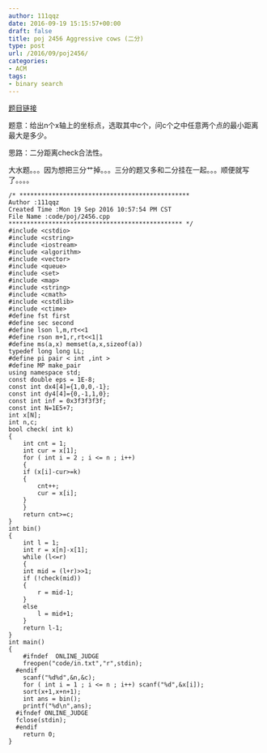 ```yaml
---
author: 111qqz
date: 2016-09-19 15:15:57+00:00
draft: false
title: poj 2456 Aggressive cows (二分)
type: post
url: /2016/09/poj2456/
categories:
- ACM
tags:
- binary search
---
```


[题目链接](http://poj.org/problem?id=2456)

题意：给出n个x轴上的坐标点，选取其中c个，问c个之中任意两个点的最小距离最大是多少。

思路：二分距离check合法性。

大水题。。。因为想把三分艹掉。。。三分的题又多和二分挂在一起。。。顺便就写了。。。。

    
    /* ***********************************************
    Author :111qqz
    Created Time :Mon 19 Sep 2016 10:57:54 PM CST
    File Name :code/poj/2456.cpp
    ************************************************ */
    #include <cstdio>
    #include <cstring>
    #include <iostream>
    #include <algorithm>
    #include <vector>
    #include <queue>
    #include <set>
    #include <map>
    #include <string>
    #include <cmath>
    #include <cstdlib>
    #include <ctime>
    #define fst first
    #define sec second
    #define lson l,m,rt<<1
    #define rson m+1,r,rt<<1|1
    #define ms(a,x) memset(a,x,sizeof(a))
    typedef long long LL;
    #define pi pair < int ,int >
    #define MP make_pair
    using namespace std;
    const double eps = 1E-8;
    const int dx4[4]={1,0,0,-1};
    const int dy4[4]={0,-1,1,0};
    const int inf = 0x3f3f3f3f;
    const int N=1E5+7;
    int x[N];
    int n,c;
    bool check( int k)
    {
        int cnt = 1;
        int cur = x[1];
        for ( int i = 2 ; i <= n ; i++)
        {
    	if (x[i]-cur>=k)
    	{
    	    cnt++;
    	    cur = x[i];
    	}
        }
        return cnt>=c;
    }
    int bin()
    {
        int l = 1;
        int r = x[n]-x[1];
        while (l<=r)
        {
    	int mid = (l+r)>>1;
    	if (!check(mid))
    	{
    	    r = mid-1;
    	}
    	else
    	    l = mid+1;
        }
        return l-1;
    }
    int main()
    {
    	#ifndef  ONLINE_JUDGE 
    	freopen("code/in.txt","r",stdin);
      #endif
    	scanf("%d%d",&n,&c);
    	for ( int i = 1 ; i <= n ; i++) scanf("%d",&x[i]);
    	sort(x+1,x+n+1);
    	int ans = bin();
    	printf("%d\n",ans);
      #ifndef ONLINE_JUDGE  
      fclose(stdin);
      #endif
        return 0;
    }
    



